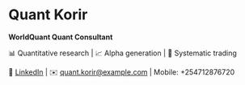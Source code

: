 # Quant Korir  

**WorldQuant Quant Consultant**  

📊 Quantitative research | 📈 Alpha generation | 🤖 Systematic trading  

🔗 [LinkedIn](#) | ✉️ quant.korir@example.com | Mobile: +254712876720
